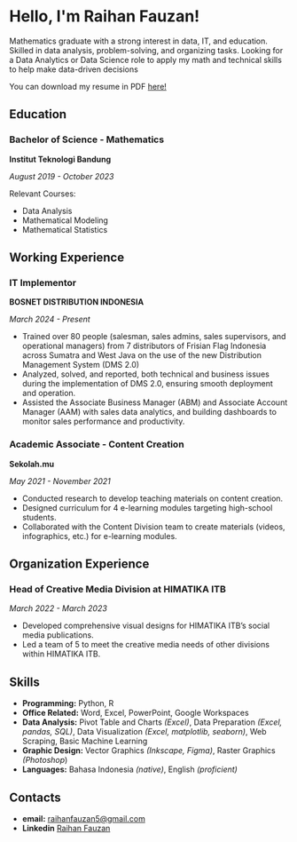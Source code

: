 # Hello, I'm Raihan Fauzan!
Mathematics graduate with a strong interest in data, IT, and education. Skilled in data analysis, problem-solving, and organizing tasks. Looking for a Data Analytics or Data Science role to apply my math and technical skills to help make data-driven decisions

You can download my resume in PDF [here!](https://raihan-fauzan.github.io/Resume%20-%20Raihan%20Fauzan%20-%20130924.pdf)

## Education

### Bachelor of Science - Mathematics

**Institut Teknologi Bandung**

*August 2019 - October 2023*

Relevant Courses:
- Data Analysis
- Mathematical Modeling
- Mathematical Statistics

## Working Experience

### IT Implementor

**BOSNET DISTRIBUTION INDONESIA**

*March 2024 - Present*

- Trained over 80 people (salesman, sales admins, sales supervisors, and operational managers) from 7 distributors of Frisian Flag Indonesia across Sumatra and West Java on the use of the new Distribution Management System (DMS 2.0)
- Analyzed, solved, and reported, both technical and business issues during the implementation of DMS 2.0, ensuring smooth deployment and operation.
- Assisted the Associate Business Manager (ABM) and Associate Account Manager (AAM) with sales data analytics, and building dashboards to monitor sales performance and productivity.

### Academic Associate - Content Creation

**Sekolah.mu**

*May 2021 - November 2021*

- Conducted research to develop teaching materials on content creation.
- Designed curriculum for 4 e-learning modules targeting high-school students.
- Collaborated with the Content Division team to create materials (videos, infographics, etc.) for e-learning modules.

## Organization Experience

### Head of Creative Media Division at HIMATIKA ITB

*March 2022 - March 2023*

- Developed comprehensive visual designs for HIMATIKA ITB’s social media publications.
- Led a team of 5 to meet the creative media needs of other divisions within HIMATIKA ITB.

## Skills
- **Programming:** Python, R
- **Office Related:** Word, Excel, PowerPoint, Google Workspaces
- **Data Analysis:** Pivot Table and Charts *(Excel)*, Data Preparation *(Excel, pandas, SQL)*, Data Visualization *(Excel, matplotlib, seaborn)*, Web Scraping, Basic Machine Learning
- **Graphic Design:** Vector Graphics *(Inkscape, Figma)*, Raster Graphics *(Photoshop*)
- **Languages:** Bahasa Indonesia *(native)*, English *(proficient)*

## Contacts
- **email:** raihanfauzan5@gmail.com
- **Linkedin** [Raihan Fauzan](https://www.linkedin.com/in/raihanfauzan/)
